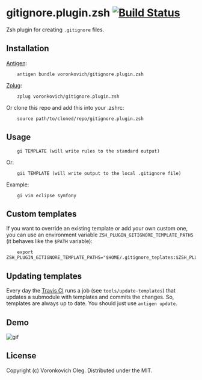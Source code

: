 # gitignore.plugin.zsh [![Build Status](https://app.travis-ci.com/voronkovich/gitignore.plugin.zsh.svg?branch=master)](https://app.travis-ci.com/github/voronkovich/gitignore.plugin.zsh)

Zsh plugin for creating `.gitignore` files.

Installation
------------

[Antigen](https://github.com/zsh-users/antigen):

        antigen bundle voronkovich/gitignore.plugin.zsh

[Zplug](https://github.com/zplug/zplug):

        zplug voronkovich/gitignore.plugin.zsh

Or clone this repo and add this into your .zshrc:

        source path/to/cloned/repo/gitignore.plugin.zsh

Usage
-----

        gi TEMPLATE (will write rules to the standard output)

Or:

        gii TEMPLATE (will write output to the local .gitignore file)

Example:

        gi vim eclipse symfony

Custom templates
----------------

If you want to override an existing template or add your own custom one, you can use an environment variable `ZSH_PLUGIN_GITIGNORE_TEMPLATE_PATHS` (it behaves like the `$PATH` variable):

        export ZSH_PLUGIN_GITIGNORE_TEMPLATE_PATHS="$HOME/.gitignore_teplates:$ZSH_PLUGIN_GITIGNORE_TEMPLATE_PATHS:/etc/global_gitignore"

Updating templates
------------------

Every day the [Travis CI](https://docs.travis-ci.com/user/cron-jobs/) runs a job (see `tools/update-templates`) that updates a submodule with templates and commits the changes. So, templates are always up to date. You should just use `antigen update`.

Demo
----

![gif](http://i.imgur.com/NiaFzeh.gif)

License
-------

Copyright (c) Voronkovich Oleg. Distributed under the MIT.
